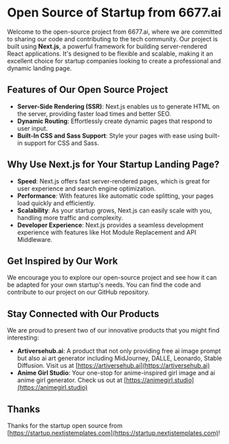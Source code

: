 # Open Source of Startup from 6677.ai
Welcome to the open-source project from 6677.ai, where we are committed to sharing our code and contributing to the tech community. Our project is built using **Next.js**, a powerful framework for building server-rendered React applications. It's designed to be flexible and scalable, making it an excellent choice for startup companies looking to create a professional and dynamic landing page.

## Features of Our Open Source Project
- **Server-Side Rendering (SSR)**: Next.js enables us to generate HTML on the server, providing faster load times and better SEO.
- **Dynamic Routing**: Effortlessly create dynamic pages that respond to user input.
- **Built-In CSS and Sass Support**: Style your pages with ease using built-in support for CSS and Sass.

## Why Use Next.js for Your Startup Landing Page?
- **Speed**: Next.js offers fast server-rendered pages, which is great for user experience and search engine optimization.
- **Performance**: With features like automatic code splitting, your pages load quickly and efficiently.
- **Scalability**: As your startup grows, Next.js can easily scale with you, handling more traffic and complexity.
- **Developer Experience**: Next.js provides a seamless development experience with features like Hot Module Replacement and API Middleware.

## Get Inspired by Our Work
We encourage you to explore our open-source project and see how it can be adapted for your own startup's needs. You can find the code and contribute to our project on our GitHub repository.

## Stay Connected with Our Products
We are proud to present two of our innovative products that you might find interesting:
- **Artiversehub.ai**: A product that not only providing free ai image prompt but also ai art generator including MidJourney, DALLE, Leonardo, Stable Diffusion. Visit us at [https://artiversehub.ai](https://artiversehub.ai)
- **Anime Girl Studio**: Your one-stop for anime-inspired girl image and ai anime girl generator. Check us out at [https://animegirl.studio](https://animegirl.studio)

## Thanks
Thanks for the startup open source from [https://startup.nextjstemplates.com](https://startup.nextjstemplates.com)!
